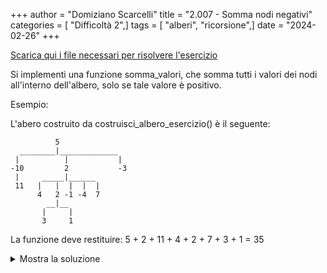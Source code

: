 +++
author = "Domiziano Scarcelli"
title = "2.007 - Somma nodi negativi"
categories = [ "Difficoltà 2",]
tags = [ "alberi", "ricorsione",]
date = "2024-02-26"
+++

[Scarica qui i file necessari per risolvere l'esercizio](/exercises_py/it/2_007_somma_nodi_negativi.zip)

Si implementi una funzione somma_valori, che somma tutti i valori dei nodi
all'interno dell'albero, solo se tale valore è positivo.

Esempio:

L'abero costruito da costruisci_albero_esercizio() è il seguente:

              5                       
      ________|_____________         
     |          |           |       
    -10         2           -3      
     |     _____|______           
     11   |   |  |  |  |         
          4   2 -1 -4  7        
            __|__              
           |     |            
           3     1           

La funzione deve restituire: 5 + 2 + 11 + 4 + 2 + 7 + 3 + 1 = 35

<details>
<summary>Mostra la soluzione</summary>

```python
def somma_nodi(tree, somma=0):
    if tree.valore > 0:
        somma += tree.valore
    for child in tree.children:
        somma += somma_nodi(child)
    return somma
```

</details>


